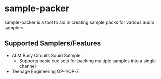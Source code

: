 # sample-packer

sample-packer is a tool to aid in creating sample packs for various audio samplers.

## Supported Samplers/Features
* ALM Busy Circuits Squid Salmple
  * Supports basic cue sets for packing multiple samples into a single channel 
* Teenage Engineering OP-1/OP-Z
